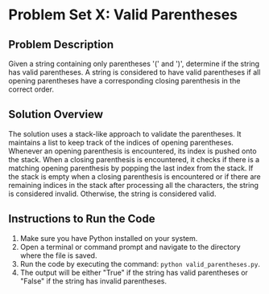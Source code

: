 # Problem Set X: Valid Parentheses

## Problem Description
Given a string containing only parentheses '(' and ')', determine if the string has valid parentheses. A string is considered to have valid parentheses if all opening parentheses have a corresponding closing parenthesis in the correct order.

## Solution Overview
The solution uses a stack-like approach to validate the parentheses. It maintains a list to keep track of the indices of opening parentheses. Whenever an opening parenthesis is encountered, its index is pushed onto the stack. When a closing parenthesis is encountered, it checks if there is a matching opening parenthesis by popping the last index from the stack. If the stack is empty when a closing parenthesis is encountered or if there are remaining indices in the stack after processing all the characters, the string is considered invalid. Otherwise, the string is considered valid.

## Instructions to Run the Code
1. Make sure you have Python installed on your system.
3. Open a terminal or command prompt and navigate to the directory where the file is saved.
4. Run the code by executing the command: `python valid_parentheses.py`.
5. The output will be either "True" if the string has valid parentheses or "False" if the string has invalid parentheses.